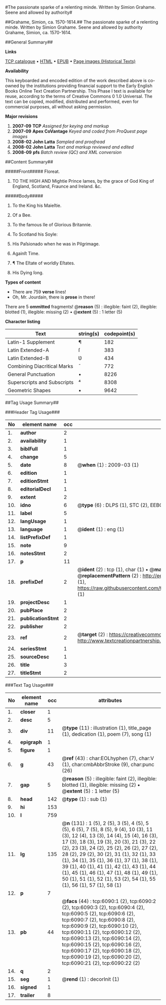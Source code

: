 #The passionate sparke of a relenting minde. Written by Simion Grahame. Seene and allowed by authority#

##Grahame, Simion, ca. 1570-1614.##
The passionate sparke of a relenting minde. Written by Simion Grahame. Seene and allowed by authority
Grahame, Simion, ca. 1570-1614.

##General Summary##

**Links**

[TCP catalogue](http://www.ota.ox.ac.uk/tcp/)  • 
[HTML](http://tei.it.ox.ac.uk/tcp/Texts-HTML/free/A68/A68109.html)  • 
[EPUB](http://tei.it.ox.ac.uk/tcp/Texts-EPUB/free/A68/A68109.epub) • 
[Page images (Historical Texts)](https://data.historicaltexts.jisc.ac.uk/view?pubId=eebo-99841504e&pageId=eebo-99841504e-6090-1)

**Availability**

This keyboarded and encoded edition of the
	       work described above is co-owned by the institutions
	       providing financial support to the Early English Books
	       Online Text Creation Partnership. This Phase I text is
	       available for reuse, according to the terms of Creative
	       Commons 0 1.0 Universal. The text can be copied,
	       modified, distributed and performed, even for
	       commercial purposes, all without asking permission.

**Major revisions**

1. __2007-09__ __TCP__ *Assigned for keying and markup*
1. __2007-09__ __Apex CoVantage__ *Keyed and coded from ProQuest page images*
1. __2008-02__ __John Latta__ *Sampled and proofread*
1. __2008-02__ __John Latta__ *Text and markup reviewed and edited*
1. __2008-09__ __pfs__ *Batch review (QC) and XML conversion*

##Content Summary##

#####Front#####
Floreat.
1. TO THE HIGH AND Mightie Prince Iames, by the grace of God King of England, Scotland, Fraunce and Ireland. &c.

#####Body#####

1. To the King his Maieſtie.

1. Of a Bee.

1. To the famous Ile of Glorious Britannie.

1. To Scotland his Soyle:

1. His Paſsionado when he was in Pilgrimage.

1. Againſt Time.

1. ¶ The Eſtate of worldly Eſtates.

1. His Dying ſong.

**Types of content**

  * There are 759 **verse** lines!
  * Oh, Mr. Jourdain, there is **prose** in there!

There are 5 **ommitted** fragments! 
 @__reason__ (5) : illegible: faint (2), illegible: blotted (1), illegible: missing (2)  •  @__extent__ (5) : 1 letter (5)

**Character listing**


|Text|string(s)|codepoint(s)|
|---|---|---|
|Latin-1 Supplement|¶|182|
|Latin Extended-A|ſ|383|
|Latin Extended-B|Ʋ|434|
|Combining             Diacritical Marks|̄|772|
|General Punctuation|•|8226|
|Superscripts             and Subscripts|⁴|8308|
|Geometric Shapes|▪|9642|

##Tag Usage Summary##

###Header Tag Usage###

|No|element name|occ|attributes|
|---|---|---|---|
|1.|__author__|2||
|2.|__availability__|1||
|3.|__biblFull__|1||
|4.|__change__|5||
|5.|__date__|8| @__when__ (1) : 2009-03 (1)|
|6.|__edition__|1||
|7.|__editionStmt__|1||
|8.|__editorialDecl__|1||
|9.|__extent__|2||
|10.|__idno__|6| @__type__ (6) : DLPS (1), STC (2), EEBO-CITATION (1), PROQUEST (1), VID (1)|
|11.|__label__|5||
|12.|__langUsage__|1||
|13.|__language__|1| @__ident__ (1) : eng (1)|
|14.|__listPrefixDef__|1||
|15.|__note__|9||
|16.|__notesStmt__|2||
|17.|__p__|11||
|18.|__prefixDef__|2| @__ident__ (2) : tcp (1), char (1)  •  @__matchPattern__ (2) : ([0-9\-]+):([0-9IVX]+) (1), (.+) (1)  •  @__replacementPattern__ (2) : http://eebo.chadwyck.com/downloadtiff?vid=$1&page=$2 (1), https://raw.githubusercontent.com/textcreationpartnership/Texts/master/tcpchars.xml#$1 (1)|
|19.|__projectDesc__|1||
|20.|__pubPlace__|2||
|21.|__publicationStmt__|2||
|22.|__publisher__|2||
|23.|__ref__|2| @__target__ (2) : https://creativecommons.org/publicdomain/zero/1.0/ (1), http://www.textcreationpartnership.org/docs/. (1)|
|24.|__seriesStmt__|1||
|25.|__sourceDesc__|1||
|26.|__title__|3||
|27.|__titleStmt__|2||


###Text Tag Usage###

|No|element name|occ|attributes|
|---|---|---|---|
|1.|__closer__|1||
|2.|__desc__|5||
|3.|__div__|11| @__type__ (11) : illustration (1), title_page (1), dedication (1), poem (7), song (1)|
|4.|__epigraph__|1||
|5.|__figure__|1||
|6.|__g__|43| @__ref__ (43) : char:EOLhyphen (7), char:V (1), char:cmbAbbrStroke (9), char:punc (26)|
|7.|__gap__|5| @__reason__ (5) : illegible: faint (2), illegible: blotted (1), illegible: missing (2)  •  @__extent__ (5) : 1 letter (5)|
|8.|__head__|142| @__type__ (1) : sub (1)|
|9.|__hi__|153||
|10.|__l__|759||
|11.|__lg__|135| @__n__ (131) : 1 (5), 2 (5), 3 (5), 4 (5), 5 (5), 6 (5), 7 (5), 8 (5), 9 (4), 10 (3), 11 (3), 12 (4), 13 (3), 14 (4), 15 (4), 16 (3), 17 (3), 18 (3), 19 (3), 20 (3), 21 (3), 22 (2), 23 (3), 24 (2), 25 (2), 26 (2), 27 (2), 28 (2), 29 (2), 30 (2), 31 (1), 32 (1), 33 (1), 34 (1), 35 (1), 36 (1), 37 (1), 38 (1), 39 (1), 40 (1), 41 (1), 42 (1), 43 (1), 44 (1), 45 (1), 46 (1), 47 (1), 48 (1), 49 (1), 50 (1), 51 (1), 52 (1), 53 (2), 54 (1), 55 (1), 56 (1), 57 (1), 58 (1)|
|12.|__p__|7||
|13.|__pb__|44| @__facs__ (44) : tcp:6090:1 (2), tcp:6090:2 (2), tcp:6090:3 (2), tcp:6090:4 (2), tcp:6090:5 (2), tcp:6090:6 (2), tcp:6090:7 (2), tcp:6090:8 (2), tcp:6090:9 (2), tcp:6090:10 (2), tcp:6090:11 (2), tcp:6090:12 (2), tcp:6090:13 (2), tcp:6090:14 (2), tcp:6090:15 (2), tcp:6090:16 (2), tcp:6090:17 (2), tcp:6090:18 (2), tcp:6090:19 (2), tcp:6090:20 (2), tcp:6090:21 (2), tcp:6090:22 (2)|
|14.|__q__|2||
|15.|__seg__|1| @__rend__ (1) : decorInit (1)|
|16.|__signed__|1||
|17.|__trailer__|8||
